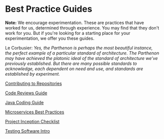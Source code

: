 # Best Practice Guides

**Note:** We encourage experimentation. These are practices that have 
worked for us, determined through experience. You may find that they 
don't work for you. But if you're looking for a starting place for your 
experimentation, we offer you these guides.

Le Corbusier: *Yes, the Parthenon is perhaps the most beautiful instance,
the perfect example of a particular standard of architecture. The
Parthenon may have achieved the platonic ideal of the standard of
architecture we’ve previously established. But there are many possible
standards to acknowledge, each dependent on need and use, and
standards are established by experiment.*

[Contributing to Repositories](contributing/readme.md)

[Code Reviews Guide](code-reviews/readme.md)

[Java Coding Guide](java-coding-guidelines/readme.md)

[Microservices Best Practices](microservices/readme.md)

[Project Inception Checklist](project-inception-checklist/readme.md)

[Testing Software Intro](testing-software/readme.md)
